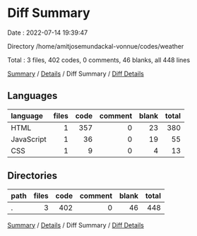 # Diff Summary

Date : 2022-07-14 19:39:47

Directory /home/amitjosemundackal-vonnue/codes/weather

Total : 3 files,  402 codes, 0 comments, 46 blanks, all 448 lines

[Summary](results.md) / [Details](details.md) / Diff Summary / [Diff Details](diff-details.md)

## Languages
| language | files | code | comment | blank | total |
| :--- | ---: | ---: | ---: | ---: | ---: |
| HTML | 1 | 357 | 0 | 23 | 380 |
| JavaScript | 1 | 36 | 0 | 19 | 55 |
| CSS | 1 | 9 | 0 | 4 | 13 |

## Directories
| path | files | code | comment | blank | total |
| :--- | ---: | ---: | ---: | ---: | ---: |
| . | 3 | 402 | 0 | 46 | 448 |

[Summary](results.md) / [Details](details.md) / Diff Summary / [Diff Details](diff-details.md)